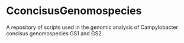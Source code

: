 # CconcisusGenomospecies
A repository of scripts used in the genomic analysis of Campylobacter concisus genomospecies GS1 and GS2.
